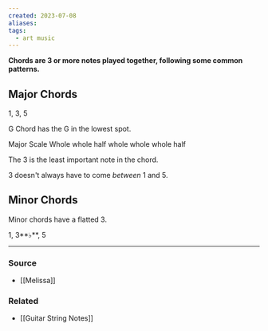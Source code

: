 ```yaml
---
created: 2023-07-08
aliases: 
tags:
  - art music
---
```

**Chords are 3 or more notes played together, following some common patterns.**

## Major Chords

1, 3, 5

G Chord has the G in the lowest spot.

Major Scale
Whole whole half whole whole whole half

The 3 is the least important note in the chord.

3 doesn't always have to come *between* 1 and 5. 

## Minor Chords

Minor chords have a flatted 3.

1, 3**♭**, 5

****
### Source
- [[Melissa]]

### Related
- [[Guitar String Notes]]